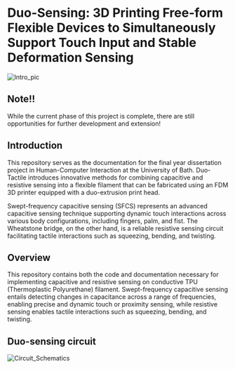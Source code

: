 # Duo-Sensing: 3D Printing Free-form Flexible Devices to Simultaneously Support Touch Input and Stable Deformation Sensing
![Intro_pic](https://github.com/naraichu/Duo-Tactile/assets/67613808/ac059578-8b24-42b1-9b45-dfe2e44dc7b3)

## Note!!
While the current phase of this project is complete, there are still opportunities for further development and extension!

## Introduction
This repository serves as the documentation for the final year dissertation project in Human-Computer Interaction at the University of Bath. Duo-Tactile introduces innovative methods for combining capacitive and resistive sensing into a flexible filament that can be fabricated using an FDM 3D printer equipped with a duo-extrusion print head.

Swept-frequency capacitive sensing (SFCS) represents an advanced capacitive sensing technique supporting dynamic touch interactions across various body configurations, including fingers, palm, and fist. The Wheatstone bridge, on the other hand, is a reliable resistive sensing circuit facilitating tactile interactions such as squeezing, bending, and twisting.

## Overview
This repository contains both the code and documentation necessary for implementing capacitive and resistive sensing on conductive TPU (Thermoplastic Polyurethane) filament. Swept-frequency capacitive sensing entails detecting changes in capacitance across a range of frequencies, enabling precise and dynamic touch or proximity sensing, while resistive sensing enables tactile interactions such as squeezing, bending, and twisting.

## Duo-sensing circuit
![Circuit_Schematics](https://github.com/naraichu/Duo-Tactile/assets/67613808/03fbf6cd-0c9d-40ed-b8dd-75a2a1b8afe3)
